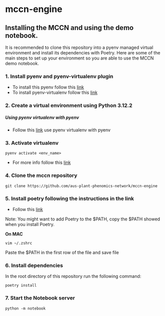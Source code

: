 # mccn-engine
## Installing the MCCN and using the demo notebook.

It is recommended to clone this repository into a pyenv managed virtual environment and install its dependencies with Poetry.
Here are some of the main steps to set up your environment so you are able to use the MCCN demo notebook.


### 1. Install pyenv and pyenv-virtualenv plugin

- To install this pyenv follow this [link](https://github.com/pyenv/pyenv?tab=readme-ov-file#getting-pyenv)
- To install pyenv-virtualenv follow this [link](https://github.com/pyenv/pyenv-virtualenv?tab=readme-ov-file#activate-virtualenv)

### 2. Create a virtual environment using Python 3.12.2
##### Using pyenv virtualenv with pyenv

- Follow this [link](https://github.com/pyenv/pyenv-virtualenv) use pyenv virtualenv with pyenv 

### 3. Activate virtualenv
``
pyenv activate <env_name>
``

- For more info follow this [link](https://github.com/pyenv/pyenv-virtualenv?tab=readme-ov-file#activate-virtualenv)

### 4. Clone the mccn repository
``git clone https://github.com/aus-plant-phenomics-network/mccn-engine``

### 5. Install poetry following the instructions in the link 

- Follow this [link](https://github.com/python-poetry/install.python-poetry.org)

Note: You might want to add Poetry to the $PATH, copy the $PATH showed when you install Poetry. 

**On MAC**

``
vim ~/.zshrc
``

Paste the $PATH in the first row of the file and save file

### 6. Install dependencies 

In the root directory of this repository run the following command:

``poetry install``

### 7. Start the Notebook server

``python -m notebook``
